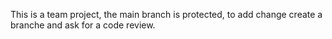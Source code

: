 This is a team project, the main branch is protected, to add change create a branche and ask for a code review.
